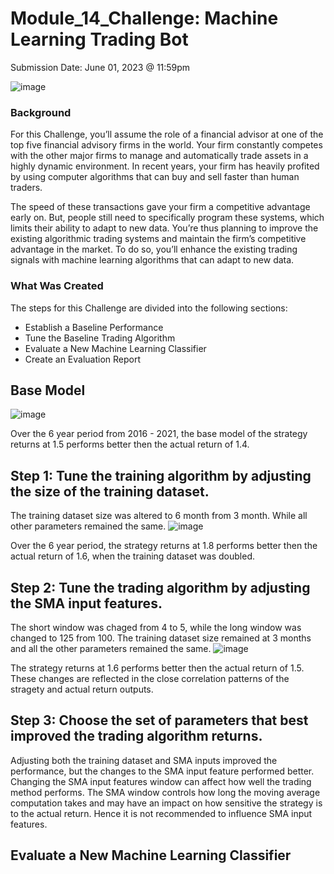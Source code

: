 # Module_14_Challenge: Machine Learning Trading Bot
Submission Date: June 01, 2023 @ 11:59pm

![image](https://github.com/AthuraThava/Module_14_Challenge/assets/125240804/78645594-d1d5-45f7-83b2-8167f8002e81)

### Background
For this Challenge, you’ll assume the role of a financial advisor at one of the top five financial advisory firms in the world. Your firm constantly competes with the other major firms to manage and automatically trade assets in a highly dynamic environment. In recent years, your firm has heavily profited by using computer algorithms that can buy and sell faster than human traders.

The speed of these transactions gave your firm a competitive advantage early on. But, people still need to specifically program these systems, which limits their ability to adapt to new data. You’re thus planning to improve the existing algorithmic trading systems and maintain the firm’s competitive advantage in the market. To do so, you’ll enhance the existing trading signals with machine learning algorithms that can adapt to new data.

### What Was Created
The steps for this Challenge are divided into the following sections:
* Establish a Baseline Performance
* Tune the Baseline Trading Algorithm
* Evaluate a New Machine Learning Classifier
* Create an Evaluation Report

## Base Model
![image](https://github.com/AthuraThava/Module_14_Challenge/assets/125240804/88bcb196-f1bd-458d-a6b4-e976290abff6)

Over the 6 year period from 2016 - 2021, the base model of the strategy returns at 1.5 performs better then the actual return of 1.4.

## Step 1: Tune the training algorithm by adjusting the size of the training dataset.
The training dataset size was altered to 6 month from 3 month. While all other parameters remained the same. 
![image](https://github.com/AthuraThava/Module_14_Challenge/assets/125240804/db1eba50-f3c0-423b-9f17-ce95716a526c)

Over the 6 year period, the strategy returns at 1.8 performs better then the actual return of 1.6, when the training dataset was doubled.

## Step 2: Tune the trading algorithm by adjusting the SMA input features.
The short window was chaged from 4 to 5, while the long window was changed to 125 from 100. The training dataset size remained at 3 months and all the other parameters remained the same.
![image](https://github.com/AthuraThava/Module_14_Challenge/assets/125240804/5aee46ae-8fab-4156-b266-4df1837a3763)

The strategy returns at 1.6 performs better then the actual return of 1.5. These changes are reflected in the close correlation patterns of the stragety and actual return outputs. 

## Step 3: Choose the set of parameters that best improved the trading algorithm returns.
Adjusting both the training dataset and SMA inputs improved the performance, but the changes to the SMA input feature performed better. Changing the SMA input features window can affect how well the trading method performs. The SMA window controls how long the moving average computation takes and may have an impact on how sensitive the strategy is to the actual return. Hence it is not recommended to influence SMA input features.

## Evaluate a New Machine Learning Classifier
